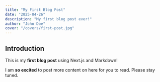 ```yaml
---
title: "My First Blog Post"
date: "2025-04-26"
description: "My first blog post ever!"
author: "John Doe"
cover: "/covers/first-post.jpg"
---
```


## Introduction

This is my **first blog post** using Next.js and Markdown!

I am **so excited** to post more content on here for you to read. Please stay tuned.

